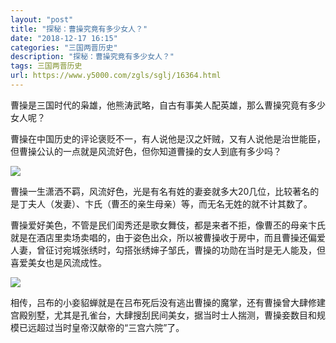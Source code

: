 ```yaml
---
layout: "post"
title: "探秘：曹操究竟有多少女人？"
date: "2018-12-17 16:15"
categories: "三国两晋历史"
description: "探秘：曹操究竟有多少女人？"
tags: 三国两晋历史
url: https://www.y5000.com/zgls/sglj/16364.html
---
```






曹操是三国时代的枭雄，他熊涛武略，自古有事美人配英雄，那么曹操究竟有多少女人呢？

曹操在中国历史的评论褒贬不一，有人说他是汉之奸贼，又有人说他是治世能臣，但曹操公认的一点就是风流好色，但你知道曹操的女人到底有多少吗？

![](https://img.y5000.com/uploads/allimg/170308/1P44R215-0.jpg)

曹操一生潇洒不羁，风流好色，光是有名有姓的妻妾就多大20几位，比较著名的是丁夫人（发妻）、卞氏（曹丕的亲生母亲）等，而无名无姓的就不计其数了。

曹操爱好美色，不管是民们闺秀还是歌女舞伎，都是来者不拒，像曹丕的母亲卞氏就是在酒店里卖场卖唱的，由于姿色出众，所以被曹操收于房中，而且曹操还偏爱人妻，曾征讨宛城张绣时，勾搭张绣婶子邹氏，曹操的功勋在当时是无人能及，但喜爱美女也是风流成性。

![](https://img.y5000.com/uploads/allimg/170308/1P44W205-1.jpg)

相传，吕布的小妾貂蝉就是在吕布死后没有逃出曹操的魔掌，还有曹操曾大肆修建宫殿别墅，尤其是孔雀台，大肆搜刮民间美女，据当时士人揣测，曹操妾数目和规模已远超过当时皇帝汉献帝的“三宫六院”了。
